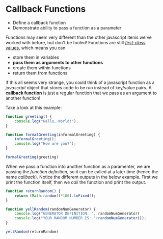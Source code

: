# Callback Functions

* Define a callback function
* Demonstrate ability to pass a function as a parameter

Functions may seem very different than the other javascript items we've worked with before, but don't be fooled! Functions are still [_first-class_ values](http://wiki.c2.com/?FirstClass), which means you can
* store them in variables
* **pass them as arguments to other functions**
* create them within functions
* return them from functions

If this all seems very strange, you could think of a javascript function as a _javascript_ object that stores code to be run instead of key/value pairs. A **callback function** is just a regular function that we pass as an argument to another function!

Take a look at this example:

```js
function greeting() {
	console.log("Hello, World!");
}

function formalGreeting(informalGreeting) {
	informalGreeting();
	console.log("How are you?");
}

formalGreeting(greeting)
```

When we pass a function into another function as a paramenter, we are passing the _function definition_, so it can be called at a later time (hence the name _callback_). Notice the different outputs in the below example. First we print the function itself, then we _call_ the function and print the output.

```js
function returnRandom() {
	return (Math.random()*100).toFixed();
}

function yellRandom(randomNumGenerator) {
	console.log("GENERATOR DEFINITION: ", randomNumGenerator)
	console.log("YOUR RANDOM NUMBER IS: "+randomNumGenerator());
}

yellRandom(returnRandom)
```

